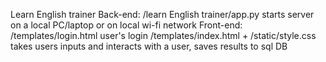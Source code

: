 Learn English trainer
Back-end:
/learn English trainer/app.py
starts server on a local PC/laptop or on local wi-fi network
Front-end:
/templates/login.html
user's login
/templates/index.html + /static/style.css
takes users inputs and interacts with a user,
saves results to sql DB
